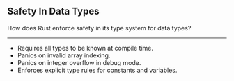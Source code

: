 ## Safety In Data Types

How does Rust enforce safety in its type system for data types?

---

* Requires all types to be known at compile time.
* Panics on invalid array indexing.
* Panics on integer overflow in debug mode.
* Enforces explicit type rules for constants and variables.

